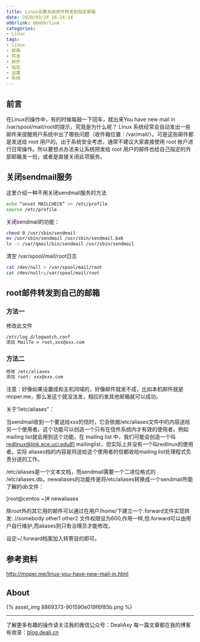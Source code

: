 ```yaml
---
title: Linux设置系统邮件转发到指定邮箱
date: 2020/03/28 16:24:14
abbrlink: @@abbrlink
categories:
- Linux
tags:
- Linux
- 邮箱
- 转发
- 邮件
- 指定
- 设置
- 系统
---
```

## 前言
在Linux的操作中，有的时候每敲一下回车，就出来You have new mail in /var/spool/mail/root的提示，究竟是为什么呢？
Linux 系统经常会自动发出一些邮件来提醒用户系统中出了哪些问题（收件箱位置：/var/mail/）。可是这些邮件都是发送给 root 用户的。出于系统安全考虑，通常不建议大家直接使用 root 帐户进行日常操作。所以要想点办法来让系统把发给 root 用户的邮件也给自己指定的外部邮箱发一份，或者是直接关闭此项服务。

## 关闭sendmail服务
这里介绍一种不用关闭sendmail服务的方法
```bash
echo “unset MAILCHECK” >> /etc/profile
source /etc/profile
```

关闭sendmail的功能：
```bash
chmod 0 /usr/sbin/sendmail
mv /usr/sbin/sendmail /usr/sbin/sendmail.bak
ln -s /var/qmail/bin/sendmail /usr/sbin/sendmail
```

清空 /var/spool/mail/root日志
```bash
cat /dev/null > /var/spool/mail/root
cat /dev/null>;/var/spool/mail/root
```

## root邮件转发到自己的邮箱
### 方法一
修改此文件
```bash
/etc/log.d/logwatch.conf
添加 MailTo = root,xxx@xxx.com
```

### 方法二
```bash
修改 /etc/aliases
添加 root: xxx@xxx.com
```

注意：好像如果设置成和主机同域的，好像邮件就发不成，比如本机邮件就是moper.me，那么发这个就没法发，相应的发其他邮箱就可以成功。

关于“/etc/aliases”：

当sendmail收到一个要送给xxx的信时，它会依据/etc/aliases文件中的内容送给另一个使用者。这个功能可以创造一个只有在信件系统内才有效的使用者。例如mailing list就会用到这个功能，在 mailing list 中，我们可能会创造一个叫 redlinux@link.ece.uci.edu的 mailinglist，但实际上并没有一个叫redlinux的使用者。实际 aliases档的内容是将送给这个使用者的信都收给mailing list处理程式负责分送的工作。

/etc/aliases是一个文本文档，而sendmail需要一个二进位格式的 /etc/aliases.db。newaliases的功能传是将/etc/aliases转换成一个sendmail所能了解的db文件：

[root@centos ~]# newaliases

除root外的其它用的邮件可以通过在用户/home/下建立一个.forward文件实现转发:
//somebody
other1
other2
文件权限设为600,作用一样,但.forward可以由用户自行维护,而aliases则只有治理员才能修改。

设定~/.forward档案加入转寄目的即可。

## 参考资料
http://moper.me/linux-you-have-new-mail-in.html


## About
{% asset_img 8869373-901590e019f6f85b.png %}

---------------
了解更多有趣的操作请关注我的微信公众号：DealiAxy
每一篇文章都在我的博客有收录：[blog.deali.cn](http://blog.deali.cn)
